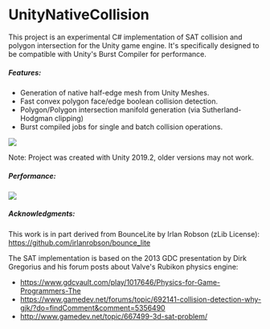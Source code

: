 # UnityNativeCollision #

This project is an experimental C# implementation of SAT collision and polygon intersection for the Unity game engine. It's specifically designed to be compatible with Unity's Burst Compiler for performance. 

##### Features:

* Generation of native half-edge mesh from Unity Meshes.
* Fast convex polygon face/edge boolean collision detection.
* Polygon/Polygon intersection manifold generation (via Sutherland-Hodgman clipping)
* Burst compiled jobs for single and batch collision operations.

<img src="https://i.imgur.com/2r6IAtB.gif" target="_blank" />

Note: Project was created with Unity 2019.2, older versions may not work.

##### Performance:

<img src="https://i.imgur.com/mfPtfYv.jpg" target="_blank" />


##### Acknowledgments:
This work is in part derived from BounceLite by Irlan Robson (zLib License): 
https://github.com/irlanrobson/bounce_lite 

The SAT implementation is based on the 2013 GDC presentation by Dirk Gregorius and his forum posts about Valve's Rubikon physics engine:
 * https://www.gdcvault.com/play/1017646/Physics-for-Game-Programmers-The
 * https://www.gamedev.net/forums/topic/692141-collision-detection-why-gjk/?do=findComment&comment=5356490 
 * http://www.gamedev.net/topic/667499-3d-sat-problem/ 

